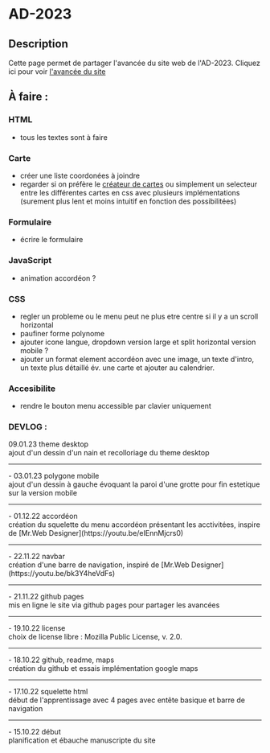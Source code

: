 # AD-2023
## Description
Cette page permet de partager l'avancée du site web de l'AD-2023.
Cliquez ici pour voir [l'avancée du site](https://stuce-bot.github.io/AD-2023-Website/index.html)
## À faire :
### HTML
- tous les textes sont à faire

### Carte
- créer une liste coordonées à joindre
- regarder si on préfère le [créateur de cartes](https://google.com/maps/d) ou simplement un selecteur
entre les différentes cartes en css avec plusieurs implémentations (surement plus lent et moins intuitif en fonction des possibilitées)
### Formulaire
- écrire le formulaire
### JavaScript
- animation accordéon ?
### CSS
- regler un probleme ou le menu peut ne plus etre centre si il y a un scroll horizontal
- paufiner forme polynome
- ajouter icone langue, dropdown version large et split horizontal version mobile ?
- ajouter un format element accordéon avec une image, un texte d'intro, un texte plus détaillé év. une carte et ajouter au calendrier.
### Accesibilite
- rendre le bouton menu accessible par clavier uniquement
### DEVLOG :
  09.01.23 theme desktop
  <br> ajout d'un dessin d'un nain et recolloriage du theme desktop
  <hr>
- 03.01.23 polygone mobile
<br> ajout d'un dessin à gauche évoquant la paroi d'une grotte pour fin estetique sur la version mobile
<hr>
- 01.12.22 accordéon
<br> création du squelette du menu accordéon présentant les acctivitées, inspire de [Mr.Web Designer](https://youtu.be/eIEnnMjcrs0)
<hr>
- 22.11.22 navbar
<br>création d'une barre de navigation, inspiré de [Mr.Web Designer](https://youtu.be/bk3Y4heVdFs)
<hr>
- 21.11.22 github pages
<br> mis en ligne le site via github pages pour partager les avancées
<hr>
- 19.10.22 license
<br>choix de license libre : Mozilla Public
  License, v. 2.0.
<hr>
- 18.10.22 github, readme, maps
<br>création du github et essais implémentation google maps
<hr>
- 17.10.22 squelette html
<br>début de l'apprentissage avec 4 pages avec entête basique et barre de navigation
<hr>
- 15.10.22  début 
<br>planification et ébauche manuscripte du site
